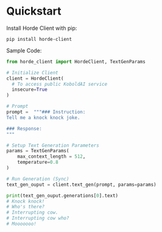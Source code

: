 # Quickstart

Install Horde Client with pip: 

`pip install horde-client`

Sample Code:

```python
from horde_client import HordeClient, TextGenParams

# Initialize Client
client = HordeClient(
  # To access public KoboldAI service
  insecure=True
)

# Prompt
prompt =  """### Instruction: 
Tell me a knock knock joke.

### Response:
"""

# Setup Text Generation Parameters
params = TextGenParams(
    max_context_length = 512,
    temperature=0.8
)

# Run Generation (Sync)
text_gen_ouput = client.text_gen(prompt, params=params)

print(text_gen_ouput.generations[0].text)
# Knock knock!
# Who's there?
# Interrupting cow.
# Interrupting cow who?
# Mooooooo!
```